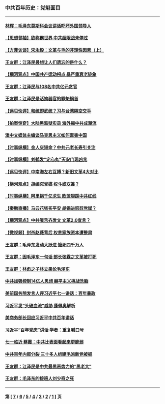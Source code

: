 ### 中共百年历史：党魁面目
---
#### [林辉：毛泽东莫斯科会议讲话吓坏外国领导人](../../pages/nf1176107/n13917931.md?06050430) 
#### [【思想领袖】欲称霸世界 中共超限战未停过](../../pages/nf1176107/n13745142.md?06050430) 
#### [【方菲访谈】宋永毅：文革与毛的非理性因素（上）](../../pages/nf1176107/n13469956.md?06050430) 
#### [王友群：江泽民最想让人们遗忘的是什么？](../../pages/nf1176107/n13408949.md?06050430) 
#### [【横河观点】中国共产运动拐点 暴严重衰老迹象](../../pages/nf1176107/n13388333.md?06050430) 
#### [王友群：江泽民与108名中共亿元贪官](../../pages/nf1176107/n13352358.md?06050430) 
#### [王友群：江泽民是活摘器官的罪魁祸首](../../pages/nf1176107/n13336903.md?06050430) 
#### [【远见快评】和统即武统？习与台湾隔空交手](../../pages/nf1176107/n13297739.md?06050430) 
#### [【拍案惊奇】大陆黑监狱实录 海外揭中共成潮流](../../pages/nf1176107/n13288853.md?06050430) 
#### [澳中文媒体主编谈马克思主义如何毒害中国](../../pages/nf1176107/n13257387.md?06050430) 
#### [【时事纵横】金人庆短命？中共元老长寿引关注](../../pages/nf1176107/n13217934.md?06050430) 
#### [【时事纵横】刘鹤发“定心丸”天安门现凶兆](../../pages/nf1176107/n13215416.md?06050430) 
#### [【远见快评】中南海左右互搏？新旧文革4大对比](../../pages/nf1176107/n13214745.md?06050430) 
#### [【横河观点】胡编怼党媒 权斗或双簧？](../../pages/nf1176107/n13210864.md?06050430) 
#### [【时事纵横】阿里捐千亿求生 欧盟狠踩中共红线](../../pages/nf1176107/n13206431.md?06050430) 
#### [【秦鹏直播】马云花钱买平安 胡锡进怒怼党媒？](../../pages/nf1176107/n13206392.md?06050430) 
#### [【横河观点】中共喉舌齐发文 文革2.0宣言？](../../pages/nf1176107/n13201248.md?06050430) 
#### [【微视频】封杀赵薇背后 权贵家族资本遭整肃](../../pages/nf1176107/n13197798.md?06050430) 
#### [王友群：毛泽东发动大跃进 饿死四千万人](../../pages/nf1176107/n13177158.md?06050430) 
#### [王友群：因毛泽东一句话 部长张霖之文革被打死](../../pages/nf1176107/n13161711.md?06050430) 
#### [王友群：林彪之子林立果论毛泽东](../../pages/nf1176107/n13128622.md?06050430) 
#### [中共加强控制14亿人思想 躺平主义挑战洗脑](../../pages/nf1176107/n13094299.md?06050430) 
#### [美前国务院发言人评习近平七一讲话：百年暴政](../../pages/nf1176107/n13066986.md?06050430) 
#### [习近平发“头破血流”威胁 蓬佩奥解析](../../pages/nf1176107/n13063604.md?06050430) 
#### [美商务部长回应习近平中共百年讲话](../../pages/nf1176107/n13062903.md?06050430) 
#### [习近平“百年党庆”讲话 学者：重复喊口号](../../pages/nf1176107/n13061411.md?06050430) 
#### [七一临近 蔡霞：中共比表面看起来更脆弱](../../pages/nf1176107/n13056418.md?06050430) 
#### [中共百年内部分裂 三十多人组建毛派新党被抓](../../pages/nf1176107/n13044023.md?06050430) 
#### [王友群：江泽民是中共最黑恶势力的“黑老大”](../../pages/nf1176107/n13022180.md?06050430) 
#### [王友群：毛泽东的接班人刘少奇之死](../../pages/nf1176107/n12991772.md?06050430) 

---
#### 第 [ [7](./7.md?06050430) / [6](./6.md?06050430) / [5](./5.md?06050430) / [4](./4.md?06050430) / [3](./3.md?06050430) / [2](./2.md?06050430) / [1](./1.md?06050430) ] 页
